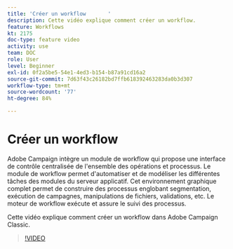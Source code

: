 ```yaml
---
title: 'Créer un workflow       '
description: Cette vidéo explique comment créer un workflow.
feature: Workflows
kt: 2175
doc-type: feature video
activity: use
team: DOC
role: User
level: Beginner
exl-id: 0f2a5be5-54e1-4ed3-b154-b87a91cd16a2
source-git-commit: 7d63f43c26182bd7ffb618392463283da0b3d307
workflow-type: tm+mt
source-wordcount: '77'
ht-degree: 84%

---
```


# Créer un workflow       

Adobe Campaign intègre un module de workflow qui propose une interface de contrôle centralisée de l&#39;ensemble des opérations et processus. Le module de workflow permet d&#39;automatiser et de modéliser les différentes tâches des modules du serveur applicatif. Cet environnement graphique complet permet de construire des processus englobant segmentation, exécution de campagnes, manipulations de fichiers, validations, etc. Le moteur de workflow exécute et assure le suivi des processus.

Cette vidéo explique comment créer un workflow dans Adobe Campaign Classic.

>[!VIDEO](https://video.tv.adobe.com/v/25559?quality=12)
